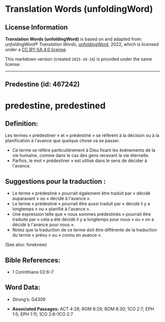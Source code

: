 # Translation Words (unfoldingWord)

## License Information

**Translation Words (unfoldingWord)** is based on and adapted from: _unfoldingWord® Translation Words_, [unfoldingWord](https://unfoldingword.org/utw), 2022, which is licensed under a [CC BY-SA 4.0 license](https://creativecommons.org/licenses/by-sa/4.0/legalcode.en).

This markdown version (created `2025-10-16`) is provided under the same license.



--------------------------------

## Predestine (id: 467242)

predestine, predestined
=======================

Definition:
-----------

Les termes « prédestiner » et « prédestiné » se réfèrent à la décision ou à la planification à l'avance que quelque chose va se passer.

* Ce terme se réfère particulièrement à Dieu fixant les événements de la vie humaine, comme dans le cas des gens recevant la vie éternelle.
* Parfois, le mot « prédestiner » est utilisé dans le sens de décider à l'avance.

Suggestions pour la traduction :
--------------------------------

* Le terme « prédestiné » pourrait également être traduit par « décidé auparavant » ou « décidé à l'avance ».
* Le terme « prédestiné » pourrait être aussi traduit par « décidé il y a longtemps » ou « planifié à l'avance ».
* Une expression telle que « nous sommes prédestinés » pourrait être traduite par « cela a été décidé il y a longtemps pour nous » ou « on a décidé à l'avance pour nous ».
* Notez que la traduction de ce terme doit être différente de la traduction du terme « prévu » ou « connu en avance ».

(See also: foreknew)

Bible References:
-----------------

* 1 Corinthians 02:6–7

Word Data:
----------

* Strong’s: G4309

* **Associated Passages:** ACT 4:28; ROM 8:29; ROM 8:30; 1CO 2:7; EPH 1:5; EPH 1:11; 1CO 2:6–1CO 2:7


